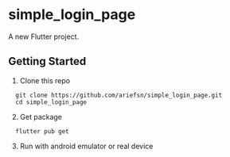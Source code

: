 # simple_login_page

A new Flutter project.

## Getting Started
1. Clone this repo
  ```shell
    git clone https://github.com/ariefsn/simple_login_page.git
    cd simple_login_page
  ```
2. Get package
  ```shell
    flutter pub get
  ```
3. Run with android emulator or real device